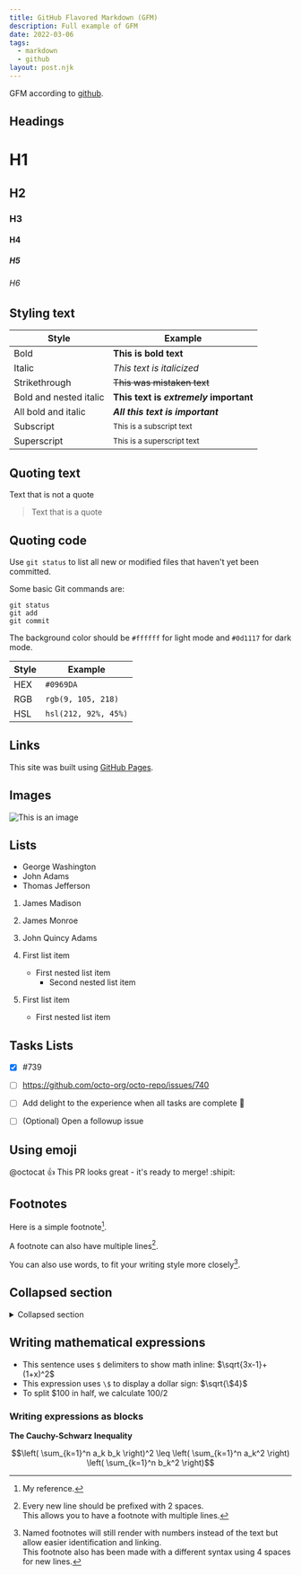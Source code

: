 ```yaml
---
title: GitHub Flavored Markdown (GFM)
description: Full example of GFM
date: 2022-03-06
tags:
  - markdown
  - github
layout: post.njk
---
```


GFM according to [github](https://docs.github.com/en/get-started/writing-on-github/getting-started-with-writing-and-formatting-on-github/basic-writing-and-formatting-syntax#headings).

## Headings

# H1

## H2

### H3

#### H4

##### H5

###### H6

## Styling text

| Style                  | Example                                |
| ---------------------- | -------------------------------------- |
| Bold                   | **This is bold text**                  |
| Italic                 | _This text is italicized_              |
| Strikethrough          | ~~This was mistaken text~~             |
| Bold and nested italic | **This text is _extremely_ important** |
| All bold and italic    | **_All this text is important_**       |
| Subscript              | <sub>This is a subscript text</sub>    |
| Superscript            | <sup>This is a superscript text</sup>  |

## Quoting text

Text that is not a quote

> Text that is a quote

## Quoting code

Use `git status` to list all new or modified files that haven't yet been committed.

Some basic Git commands are:

```shell
git status
git add
git commit
```

The background color should be `#ffffff` for light mode and `#0d1117` for dark mode.

| Style | Example              |
| ----- | -------------------- |
| HEX   | `#0969DA`            |
| RGB   | `rgb(9, 105, 218)`   |
| HSL   | `hsl(212, 92%, 45%)` |

## Links

This site was built using [GitHub Pages](https://pages.github.com/).

## Images

![This is an image](https://myoctocat.com/assets/images/base-octocat.svg)

## Lists

- George Washington
- John Adams
- Thomas Jefferson

1. James Madison
2. James Monroe
3. John Quincy Adams

4. First list item

   - First nested list item
     - Second nested list item

5. First list item
   - First nested list item

## Tasks Lists

- [x] #739
- [ ] https://github.com/octo-org/octo-repo/issues/740
- [ ] Add delight to the experience when all tasks are complete :tada:

- [ ] \(Optional) Open a followup issue

## Using emoji

@octocat :+1: This PR looks great - it's ready to merge! :shipit:

## Footnotes

Here is a simple footnote[^1].

A footnote can also have multiple lines[^2].

You can also use words, to fit your writing style more closely[^note].

[^1]: My reference.
[^2]:
    Every new line should be prefixed with 2 spaces.  
    This allows you to have a footnote with multiple lines.

[^note]:
    Named footnotes will still render with numbers instead of the text but allow easier identification and linking.  
    This footnote also has been made with a different syntax using 4 spaces for new lines.

## Collapsed section

<details>
<summary>Collapsed section</summary>
<p>

```ruby
  puts "Hello World"
```

</p>
</details>

## Writing mathematical expressions

- This sentence uses `$` delimiters to show math inline: $\sqrt{3x-1}+(1+x)^2$
- This expression uses `\$` to display a dollar sign: $\sqrt{\$4}$
- To split <span>$</span>100 in half, we calculate $100/2$

### Writing expressions as blocks

**The Cauchy-Schwarz Inequality**

$$\left( \sum_{k=1}^n a_k b_k \right)^2 \leq \left( \sum_{k=1}^n a_k^2 \right) \left( \sum_{k=1}^n b_k^2 \right)$$
